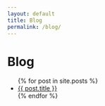 ```yaml
---
layout: default
title: Blog
permalink: /blog/
---
```


<h1>Blog</h1>
<ul>
  {% for post in site.posts %}
    <li><a href="{{ post.url | relative_url }}">{{ post.title }}</a></li>
  {% endfor %}
</ul>
